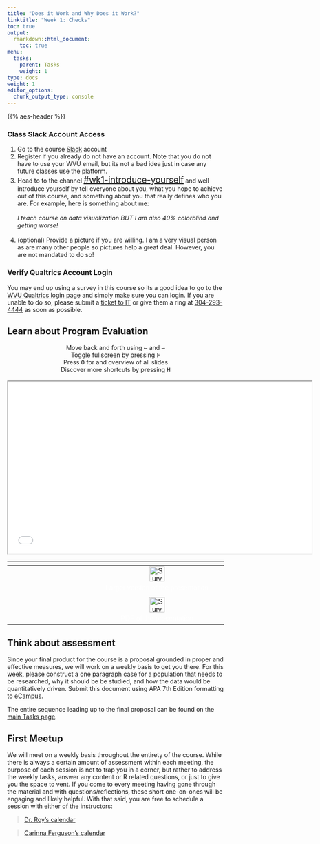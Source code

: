 ```yaml
---
title: "Does it Work and Why Does it Work?"
linktitle: "Week 1: Checks"
toc: true
output:
  rmarkdown::html_document:
    toc: true
menu:
  tasks:
    parent: Tasks
    weight: 1
type: docs
weight: 1
editor_options: 
  chunk_output_type: console
---
```


<script src="/rmarkdown-libs/kePrint/kePrint.js"></script>

<link href="/rmarkdown-libs/lightable/lightable.css" rel="stylesheet" />

{{% aes-header %}}

### Class Slack Account Access

1.  Go to the course [Slack](https://edp611summer2022.slack.com) account
2.  Register if you already do not have an account. Note that you do not have to use your WVU email, but its not a bad idea just in case any future classes use the platform.
3.  Head to to the channel <span style="font-size:20px">[#wk1-introduce-yourself](https://edp611summer2022.slack.com/archives/C03FC1NUW0N)</span> and well introduce yourself by tell everyone about you, what you hope to achieve out of this course, and something about you that really defines who you are. For example, here is something about me:<br><br>
    *I teach course on data visualization BUT I am also 40% colorblind and getting worse!* <br><br>
4.  (optional) Provide a picture if you are willing. I am a very visual person as are many other people so pictures help a great deal. However, you are not mandated to do so!
    <br>

### Verify Qualtrics Account Login

You may end up using a survey in this course so its a good idea to go to the [WVU Qualtrics login page](https://wvu.qualtrics.com) and simply make sure you can login. If you are unable to do so, please submit a [ticket to IT](https://wvu.atlassian.net/servicedesk/customer/portals) or give them a ring at <a href="tel:3042934444">304-293-4444</a> as soon as possible.
<br>

## Learn about Program Evaluation

<center>
<div class="wrapper">
    <div class="icon leftright">
      <div class="tooltip"><span style=width:200px;>Move back and forth using <kbd>←</kbd> and <kbd>→</kbd></span></div>
      <span><i class="fas fa-map-signs"></i></span></div>
    <div class="icon info">
      <div class="tooltip"><span style=width:200px;>Toggle fullscreen by pressing <kbd>F</kbd></span></div>
      <span><i class="fas fa-expand-alt"></i></span>
    </div><div class="icon github">
      <div class="tooltip"><span style=width:200px;>Press <kbd>O</kbd> for and overview of all slides</span></div>
      <span><i class="far fa-images"></i></span>
    </div><div class="icon youtube">
      <div class="tooltip"><span style=width:200px;>Discover more shortcuts by pressing <kbd>H</kbd></span></div>
      <span><i class="fas fa-info-circle"></i></span>
    </div>
</div>
</center>
<br>
<center>

<div class="holder">

<div class="bigcol">

<iframe src="/slides/Criterial%20and%20Interpretive%20Evaluation/Criterial-and-Interpretive-Eval.html" width="140%" height="400px" data-external="1">
</iframe>

</div>

<div class="smallcol">

<table class=" lightable-paper" style="font-family: &quot;Arial Narrow&quot;, arial, helvetica, sans-serif; width: auto !important; margin-left: auto; margin-right: auto;">
<thead>
<tr>
<th style="text-align:center;">
</th>
</tr>
</thead>
<tbody>
<tr>
<td style="text-align:center;width: 25em; padding-left: 200px;color: #ffffff !important;background-color: transparent !important;vertical-align: middle !important;">
<a href="/slides/Criterial%20and%20Interpretive%20Evaluation/Criterial-and-Interpretive-Eval.html"><img src="/logos/web-ico.png" alt="Survey Design Page" width="35"></a>
</td>
</tr>
<tr>
<td style="text-align:center;width: 25em; padding-left: 200px;color: #ffffff !important;background-color: transparent !important;vertical-align: middle !important;">
Larger version of the presentation
</td>
</tr>
<tr>
<td style="text-align:center;width: 25em; padding-left: 200px;color: #ffffff !important;background-color: transparent !important;vertical-align: middle !important;">
</td>
</tr>
<tr>
<td style="text-align:center;width: 25em; padding-left: 200px;color: #ffffff !important;background-color: transparent !important;vertical-align: middle !important;">
<a href="/slides/Criterial%20and%20Interpretive%20Evaluation/Criterial-and-Interpretive-Eval.pdf"><img src="/logos/pdf-ico.png" alt="Survey Design PDF" width="35"></a>
</td>
</tr>
<tr>
<td style="text-align:center;width: 25em; padding-left: 200px;color: #ffffff !important;background-color: transparent !important;vertical-align: middle !important;">
PDF of the presentation
</td>
</tr>
</tbody>
</table>

</div>

</div>

<div class="clear">

</div>

</center>

## Think about assessment

Since your final product for the course is a proposal grounded in proper and effective measures, we will work on a weekly basis to get you there. For this week, please construct a one paragraph case for a population that needs to be researched, why it should be be studied, and how the data would be quantitatively driven. Submit this document using APA 7th Edition formatting to [eCampus](%22https://ecampus.wvu.edu/%22).

The entire sequence leading up to the final proposal can be found on the [main Tasks page](/tasks/#final-proposal).

## First Meetup

We will meet on a weekly basis throughout the entirety of the course. While there is always a certain amount of assessment within each meeting, the purpose of each session is not to trap you in a corner, but rather to address the weekly tasks, answer any content or R related questions, or just to give you the space to vent. If you come to every meeting having gone through the material and with questions/reflections, these short one-on-ones will be engaging and likely helpful. With that said, you are free to schedule a session with either of the instructors:

> [Dr. Roy’s calendar](https://calendly.com/nopiecharts/short15)

> [Carinna Ferguson’s calendar](https://calendly.com/carinna-ferguson/611)

<center>
<span class="fa-stack fa-2x">
<i class="fab fa-twitter fa-stack-1x fa-inverse" style="--fa-stack-z-index: 2;"></i>
<i class="fa-solid fa-square fa-stack-2x" style="--fa-stack-z-index: 1;"></i>
</span>
<span class="fa-stack fa-2x" style="--fa-inverse: #1da1f2;">
<i class="fa-solid fa-square fa-stack-2x"></i>
<i class="fab fa-twitter fa-stack-1x fa-inverse"></i>
</span>
</center>
